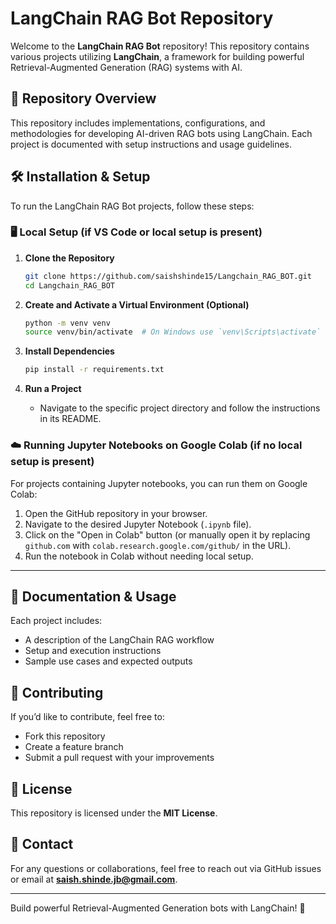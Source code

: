 # LangChain RAG Bot Repository

Welcome to the **LangChain RAG Bot** repository! This repository contains various projects utilizing **LangChain**, a framework for building powerful Retrieval-Augmented Generation (RAG) systems with AI.

## 📌 Repository Overview
This repository includes implementations, configurations, and methodologies for developing AI-driven RAG bots using LangChain. Each project is documented with setup instructions and usage guidelines.

## 🛠️ Installation & Setup
To run the LangChain RAG Bot projects, follow these steps:

### 🖥️ Local Setup (if VS Code or local setup is present)
1. **Clone the Repository**
   ```bash
   git clone https://github.com/saishshinde15/Langchain_RAG_BOT.git
   cd Langchain_RAG_BOT
   ```

2. **Create and Activate a Virtual Environment (Optional)**
   ```bash
   python -m venv venv
   source venv/bin/activate  # On Windows use `venv\Scripts\activate`
   ```

3. **Install Dependencies**
   ```bash
   pip install -r requirements.txt
   ```

4. **Run a Project**
   - Navigate to the specific project directory and follow the instructions in its README.

### ☁️ Running Jupyter Notebooks on Google Colab (if no local setup is present)
For projects containing Jupyter notebooks, you can run them on Google Colab:

1. Open the GitHub repository in your browser.
2. Navigate to the desired Jupyter Notebook (`.ipynb` file).
3. Click on the "Open in Colab" button (or manually open it by replacing `github.com` with `colab.research.google.com/github/` in the URL).
4. Run the notebook in Colab without needing local setup.

---

## 📖 Documentation & Usage
Each project includes:
- A description of the LangChain RAG workflow
- Setup and execution instructions
- Sample use cases and expected outputs

## 🤝 Contributing
If you’d like to contribute, feel free to:
- Fork this repository
- Create a feature branch
- Submit a pull request with your improvements

## 📜 License
This repository is licensed under the **MIT License**.

## 📧 Contact
For any questions or collaborations, feel free to reach out via GitHub issues or email at **saish.shinde.jb@gmail.com**.

---
Build powerful Retrieval-Augmented Generation bots with LangChain! 🚀

